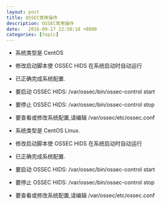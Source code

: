 ```yaml
---
layout: post
title: OSSEC常用操作
description: OSSEC常用操作
date:   2016-09-17 22:50:18 +0800 
categories: [topic]
---
```

- 系统类型是  CentOS
 - 修改启动脚本使 OSSEC HIDS 在系统启动时自动运行 

 - 已正确完成系统配置.

 - 要启动 OSSEC HIDS:
		/var/ossec/bin/ossec-control start

 - 要停止 OSSEC HIDS:
		/var/ossec/bin/ossec-control stop

 - 要查看或修改系统配置,请编辑  /var/ossec/etc/ossec.conf





 - 系统类型是  CentOS Linux.
 - 修改启动脚本使 OSSEC HIDS 在系统启动时自动运行 

 - 已正确完成系统配置.

 - 要启动 OSSEC HIDS:
		/var/ossec/bin/ossec-control start

 - 要停止 OSSEC HIDS:
		/var/ossec/bin/ossec-control stop

 - 要查看或修改系统配置,请编辑  /var/ossec/etc/ossec.conf
